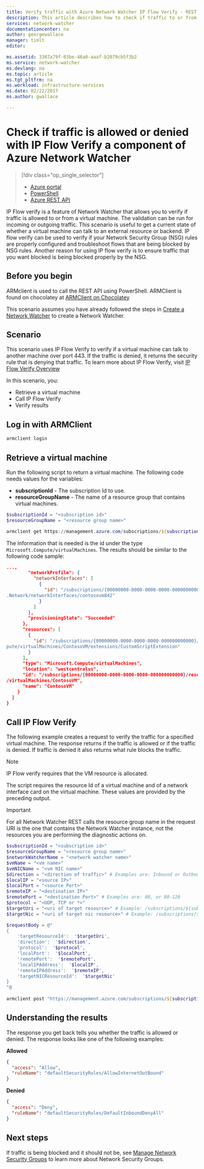 ```yaml
---
title: Verify traffic with Azure Network Watcher IP Flow Verify - REST | Microsoft Docs
description: This article describes how to check if traffic to or from a virtual machine is allowed or denied
services: network-watcher
documentationcenter: na
author: georgewallace
manager: timlt
editor: 

ms.assetid: 3307a79f-03be-46a0-aaaf-b2079cb5f3b2
ms.service: network-watcher
ms.devlang: na
ms.topic: article
ms.tgt_pltfrm: na
ms.workload: infrastructure-services
ms.date: 02/22/2017
ms.author: gwallace

---
```

# Check if traffic is allowed or denied with IP Flow Verify a component of Azure Network Watcher

> [!div class="op_single_selector"]
> - [Azure portal](network-watcher-check-ip-flow-verify-portal.md)
> - [PowerShell](network-watcher-check-ip-flow-verify-powershell.md)
> - [Azure REST API](network-watcher-check-ip-flow-verify-rest.md)

IP Flow verify is a feature of Network Watcher that allows you to verify if traffic is allowed to or from a virtual machine. The validation can be run for incoming or outgoing traffic. This scenario is useful to get a current state of whether a virtual machine can talk to an external resource or backend. IP flow verify can be used to verify if your Network Security Group (NSG) rules are properly configured and troubleshoot flows that are being blocked by NSG rules. Another reason for using IP flow verify is to ensure traffic that you want blocked is being blocked properly by the NSG.

## Before you begin

ARMclient is used to call the REST API using PowerShell. ARMClient is found on chocolatey at [ARMClient on Chocolatey](https://chocolatey.org/packages/ARMClient)

This scenario assumes you have already followed the steps in [Create a Network Watcher](network-watcher-create.md) to create a Network Watcher.

## Scenario

This scenario uses IP Flow Verify to verify if a virtual machine can talk to another machine over port 443. If the traffic is denied, it returns the security rule that is denying that traffic. To learn more about IP Flow Verify, visit [IP Flow Verify Overview](network-watcher-ip-flow-verify-overview.md)

In this scenario, you:

* Retrieve a virtual machine
* Call IP Flow Verify
* Verify results

## Log in with ARMClient

```PowerShell
armclient login
```

## Retrieve a virtual machine

Run the following script to return a virtual machine. The following code needs values for the variables:

* **subscriptionId** - The subscription Id to use.
* **resourceGroupName** - The name of a resource group that contains virtual machines.

```powershell
$subscriptionId = "<subscription id>"
$resourceGroupName = "<resource group name>"

armclient get https://management.azure.com/subscriptions/${subscriptionId}/ResourceGroups/${resourceGroupName}/providers/Microsoft.Compute/virtualMachines?api-version=2015-05-01-preview
```

The information that is needed is the id under the type `Microsoft.Compute/virtualMachines`. The results should be similar to the following code sample:

```json
...,
        "networkProfile": {
          "networkInterfaces": [
            {
              "id": "/subscriptions/{00000000-0000-0000-0000-000000000000}/resourceGroups/ContosoExampleRG/providers/Microsoft
.Network/networkInterfaces/contosovm842"
            }
          ]
        },
        "provisioningState": "Succeeded"
      },
      "resources": [
        {
          "id": "/subscriptions/{00000000-0000-0000-0000-000000000000}/resourceGroups/ContosoExampleRG/providers/Microsoft.Com
pute/virtualMachines/ContosoVM/extensions/CustomScriptExtension"
        }
      ],
      "type": "Microsoft.Compute/virtualMachines",
      "location": "westcentralus",
      "id": "/subscriptions/{00000000-0000-0000-0000-000000000000}/resourceGroups/ContosoExampleRG/providers/Microsoft.Compute
/virtualMachines/ContosoVM",
      "name": "ContosoVM"
    }
  ]
}
```

## Call IP Flow Verify

The following example creates a request to verify the traffic for a specified virtual machine. The response returns if the traffic is allowed or if the traffic is denied. If traffic is denied it also returns what rule blocks the traffic.

> [!NOTE]
> IP Flow verify requires that the VM resource is allocated.

The script requires the resource Id of a virtual machine and of a network interface card on the virtual machine. These values are provided by the preceding output.

> [!Important]
> For all Network Watcher REST calls the resource group name in the request URI is the one that contains the Network Watcher instance, not the resources you are performing the diagnostic actions on.

```powershell
$subscriptionId = "<subscription id>"
$resourceGroupName = "<resource group name>"
$networkWatcherName = "<network watcher name>"
$vmName = "<vm name>"
$vmNICName = "<vm NIC name>"
$direction = "<direction of traffic>" # Examples are: Inbound or Outbound
$localIP = "<source IP>"
$localPort = "<source Port>"
$remoteIP = "<destination IP>"
$remotePort = "<destination Port>" # Examples are: 80, or 80-120
$protocol = "<UDP, TCP or *>"
$targetUri = "<uri of target resource>" # Example: /subscriptions/${subscriptionId}/resourceGroups/${resourceGroupName}/providers/Microsoft.compute/virtualMachine/${vmName}
$targetNic = "<uri of target nic resource>" # Example: /subscriptions/${subscriptionId}/resourceGroups/${resourceGroupName}/providers/Microsoft.Network/networkInterfaces/${vmNICName}

$requestBody = @"
{
    'targetResourceId':  '$targetUri',
    'direction':  '$direction',
    'protocol':  '$protocol',
    'localPort':  '$localPort',
    'remotePort':  '$remotePort',
    'localIPAddress':  '$localIP',
    'remoteIPAddress':  '$remoteIP',
    'targetNICResourceId':  '$targetNic'
}
"@
        
armclient post "https://management.azure.com/subscriptions/${subscriptionId}/ResourceGroups/${resourceGroupName}/providers/Microsoft.Network/networkWatchers/${networkWatcherName}/ipFlowVerify?api-version=2016-12-01" $requestBody -verbose
```

## Understanding the results

The response you get back tells you whether the traffic is allowed or denied. The response looks like one of the following examples:

**Allowed**

```json
{
  "access": "Allow",
  "ruleName": "defaultSecurityRules/AllowInternetOutBound"
}
```

**Denied**

```json
{
  "access": "Deny",
  "ruleName": "defaultSecurityRules/DefaultInboundDenyAll"
}
```

## Next steps

If traffic is being blocked and it should not be, see [Manage Network Security Groups](../virtual-network/virtual-network-manage-nsg-arm-portal.md) to learn more about Network Security Groups.












